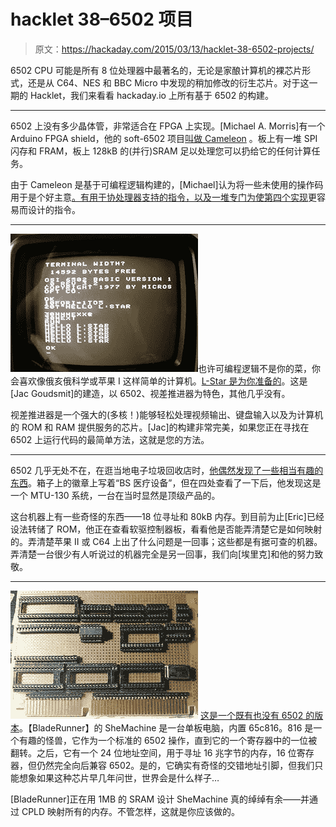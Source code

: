# hacklet 38–6502 项目

> 原文：<https://hackaday.com/2015/03/13/hacklet-38-6502-projects/>

6502 CPU 可能是所有 8 位处理器中最著名的，无论是家酿计算机的裸芯片形式，还是从 C64、NES 和 BBC Micro 中发现的稍加修改的衍生芯片。对于这一期的 Hacklet，我们来看看 hackaday.io 上所有基于 6502 的构建。

* * *

6502 上没有多少晶体管，非常适合在 FPGA 上实现。[Michael A. Morris]有一个 Arduino FPGA shield，他的 soft-6502 项目[叫做 Cameleon](http://hackaday.io/project/656-chameleon) 。板上有一堆 SPI 闪存和 FRAM，板上 128kB 的(并行)SRAM 足以处理您可以扔给它的任何计算任务。

由于 Cameleon 是基于可编程逻辑构建的，[Michael]认为将一些未使用的操作码用于是个好主意[。有用于协处理器支持的指令，以及一堆专门为使第四个实现](http://hackaday.io/project/656-chameleon/log/7133-m65c02a-instruction-set-enhancements)更容易而设计的指令。

* * *

![4244551421640813832](img/f4b3f3c225d376123403e999c8cf9c72.png)也许可编程逻辑不是你的菜，你会喜欢像俄亥俄科学或苹果 I 这样简单的计算机。[L-Star 是为你准备的](http://hackaday.io/project/3620-l-star-minimal-propeller6502-computer)。这是[Jac Goudsmit]的建造，以 6502、视差推进器为特色，其他几乎没有。

视差推进器是一个强大的(多核！)能够轻松处理视频输出、键盘输入以及为计算机的 ROM 和 RAM 提供服务的芯片。[Jac]的构建非常完美，如果您正在寻找在 6502 上运行代码的最简单方法，这就是您的方法。

* * *

6502 几乎无处不在，在逛当地电子垃圾回收店时，[他偶然发现了一些相当有趣的东西](http://hackaday.io/project/3874-getting-an-mtu-130-monomeg-board-running)。箱子上的徽章上写着“BS 医疗设备”，但在四处查看了一下后，他发现这是一个 MTU-130 系统，一台在当时显然是顶级产品的。

这台机器上有一些奇怪的东西——18 位寻址和 80kB 内存。到目前为止[Eric]已经设法转储了 ROM，他正在查看软驱控制器板，看看他是否能弄清楚它是如何映射的。弄清楚苹果 II 或 C64 上出了什么问题是一回事；这些都是有据可查的机器。弄清楚一台很少有人听说过的机器完全是另一回事，我们向[埃里克]和他的努力致敬。

* * *

![4000511410347834190](img/970e3473e26ebc0fc981759bc4ad95c6.png) [这是一个既有也没有 6502 的版本](http://hackaday.io/project/2993-shemachine)。【BladeRunner】的 SheMachine 是一台单板电脑，内置 65c816。816 是一个有趣的怪兽，它作为一个标准的 6502 操作，直到它的一个寄存器中的一位被翻转。之后，它有一个 24 位地址空间，用于寻址 16 兆字节的内存，16 位寄存器，但仍然完全向后兼容 6502。是的，它确实有奇怪的交错地址引脚，但我们只能想象如果这种芯片早几年问世，世界会是什么样子…

[BladeRunner]正在用 1MB 的 SRAM 设计 SheMachine 真的绰绰有余——并通过 CPLD 映射所有的内存。不管怎样，这就是你应该做的。